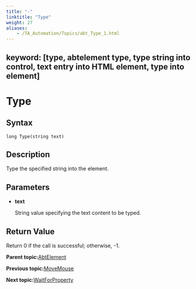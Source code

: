```yaml
--- 
title: "-"
linktitle: "Type"
weight: 27
aliases: 
    - /TA_Automation/Topics/abt_Type_1.html
---
```

keyword: [type, abtelement type, type string into control, text entry into HTML element, type into element]
---

# Type

## Syntax

`long Type(string text)`

## Description

Type the specified string into the element.

## Parameters

-   **text**

    String value specifying the text content to be typed.


## Return Value

Return 0 if the call is successful; otherwise, -1.

**Parent topic:**[AbtElement](/TA_Automation/Topics/abt_AbtElement.html)

**Previous topic:**[MoveMouse](/TA_Automation/Topics/abt_MoveMouse_1.html)

**Next topic:**[WaitForProperty](/TA_Automation/Topics/abt_WaitForProperty_1.html)

